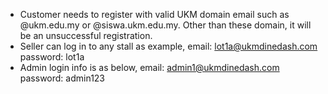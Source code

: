 - Customer needs to register with valid UKM domain email such as @ukm.edu.my or @siswa.ukm.edu.my. Other than these domain, it will be an unsuccessful registration.
- Seller can log in to any stall as example,
email: lot1a@ukmdinedash.com
password: lot1a
- Admin login info is as below,
email: admin1@ukmdinedash.com
password: admin123
